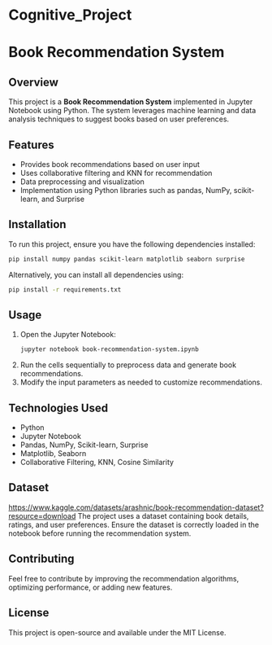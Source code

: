 # Cognitive_Project

# Book Recommendation System

## Overview
This project is a **Book Recommendation System** implemented in Jupyter Notebook using Python. The system leverages machine learning and data analysis techniques to suggest books based on user preferences.

## Features
- Provides book recommendations based on user input
- Uses collaborative filtering and KNN for recommendation
- Data preprocessing and visualization
- Implementation using Python libraries such as pandas, NumPy, scikit-learn, and Surprise

## Installation
To run this project, ensure you have the following dependencies installed:

```bash
pip install numpy pandas scikit-learn matplotlib seaborn surprise
```

Alternatively, you can install all dependencies using:

```bash
pip install -r requirements.txt
```

## Usage
1. Open the Jupyter Notebook:
   ```bash
   jupyter notebook book-recommendation-system.ipynb
   ```
2. Run the cells sequentially to preprocess data and generate book recommendations.
3. Modify the input parameters as needed to customize recommendations.

## Technologies Used
- Python
- Jupyter Notebook
- Pandas, NumPy, Scikit-learn, Surprise
- Matplotlib, Seaborn
- Collaborative Filtering, KNN, Cosine Similarity

## Dataset
https://www.kaggle.com/datasets/arashnic/book-recommendation-dataset?resource=download
The project uses a dataset containing book details, ratings, and user preferences. Ensure the dataset is correctly loaded in the notebook before running the recommendation system.

## Contributing
Feel free to contribute by improving the recommendation algorithms, optimizing performance, or adding new features.

## License
This project is open-source and available under the MIT License.

